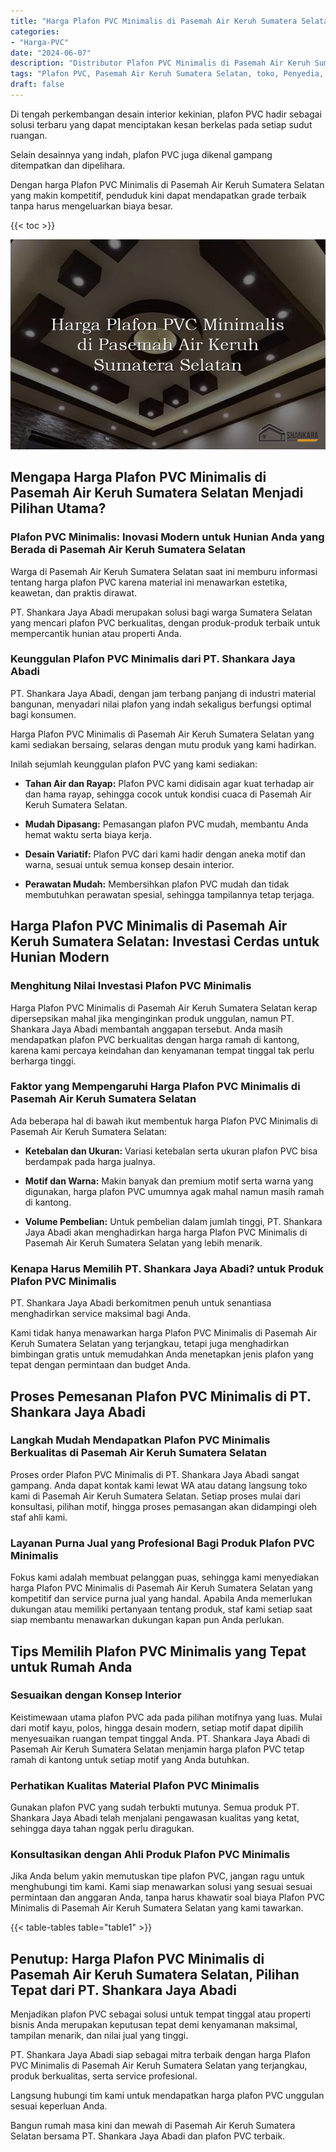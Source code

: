 ```yaml
---
title: "Harga Plafon PVC Minimalis di Pasemah Air Keruh Sumatera Selatan"
categories: 
- "Harga-PVC"
date: "2024-06-07"
description: "Distributor Plafon PVC Minimalis di Pasemah Air Keruh Sumatera Selatan untuk hunian, perkantoran, serta toko. Material unggulan, variasi motif, warna modern, dengan jasa pemasangan dikerjakan oleh tenaga ahli ahli dan jaminan resmi!|Jasa penyediaan Plafon PVC Minimalis di Pasemah Air Keruh Sumatera Selatan bagi keperluan hunian, office, atau gerai, beserta panel terbaik dan instalasi oleh teknisi ahli dan garansi resmi.|Alternatif Plafon PVC Minimalis di Pasemah Air Keruh Sumatera Selatan yang terbukti untuk hunian, office, serta toko, bersama produk terbaik dan penempatan ditangani oleh teknisi berpengalaman dan garansi resmi.|Penjualan Plafon PVC Minimalis di Pasemah Air Keruh Sumatera Selatan untuk hunian, perkantoran, serta gerai, dengan panel terbaik dan pemasangan dikerjakan oleh tim berpengalaman, dilengkapi dengan garansi resmi.}"
tags: "Plafon PVC, Pasemah Air Keruh Sumatera Selatan, toko, Penyedia, distributor"
draft: false
---
```


Di tengah perkembangan desain interior kekinian, plafon PVC hadir sebagai solusi terbaru yang dapat menciptakan kesan berkelas pada setiap sudut ruangan.

Selain desainnya yang indah, plafon PVC juga dikenal gampang ditempatkan dan dipelihara.

Dengan harga Plafon PVC Minimalis di Pasemah Air Keruh Sumatera Selatan yang makin kompetitif, penduduk kini dapat mendapatkan grade terbaik tanpa harus mengeluarkan biaya besar.

{{< toc >}}

![Harga Plafon PVC Minimalis di Pasemah Air Keruh Sumatera Selatan](/images/Harga-PVC/Harga-Plafon-PVC-Minimalis-di-Pasemah-Air-Keruh-Sumatera-Selatan.png)


## Mengapa Harga Plafon PVC Minimalis di Pasemah Air Keruh Sumatera Selatan Menjadi Pilihan Utama?

### Plafon PVC Minimalis: Inovasi Modern untuk Hunian Anda yang Berada di Pasemah Air Keruh Sumatera Selatan

Warga di Pasemah Air Keruh Sumatera Selatan saat ini memburu informasi tentang harga plafon PVC karena material ini menawarkan estetika, keawetan, dan praktis dirawat.

PT. Shankara Jaya Abadi merupakan solusi bagi warga Sumatera Selatan yang mencari plafon PVC berkualitas, dengan produk-produk terbaik untuk mempercantik hunian atau properti Anda.

### Keunggulan Plafon PVC Minimalis dari PT. Shankara Jaya Abadi

PT. Shankara Jaya Abadi, dengan jam terbang panjang di industri material bangunan, menyadari nilai plafon yang indah sekaligus berfungsi optimal bagi konsumen.

Harga Plafon PVC Minimalis di Pasemah Air Keruh Sumatera Selatan yang kami sediakan bersaing, selaras dengan mutu produk yang kami hadirkan.

Inilah sejumlah keunggulan plafon PVC yang kami sediakan:

- **Tahan Air dan Rayap:** Plafon PVC kami didisain agar kuat terhadap air dan hama rayap, sehingga cocok untuk kondisi cuaca di Pasemah Air Keruh Sumatera Selatan.

- **Mudah Dipasang:** Pemasangan plafon PVC mudah, membantu Anda hemat waktu serta biaya kerja.

- **Desain Variatif:** Plafon PVC dari kami hadir dengan aneka motif dan warna, sesuai untuk semua konsep desain interior.

- **Perawatan Mudah:** Membersihkan plafon PVC mudah dan tidak membutuhkan perawatan spesial, sehingga tampilannya tetap terjaga.

## Harga Plafon PVC Minimalis di Pasemah Air Keruh Sumatera Selatan: Investasi Cerdas untuk Hunian Modern

### Menghitung Nilai Investasi Plafon PVC Minimalis

Harga Plafon PVC Minimalis di Pasemah Air Keruh Sumatera Selatan kerap dipersepsikan mahal jika menginginkan produk unggulan, namun PT. Shankara Jaya Abadi membantah anggapan tersebut. Anda masih mendapatkan plafon PVC berkualitas dengan harga ramah di kantong, karena kami percaya keindahan dan kenyamanan tempat tinggal tak perlu berharga tinggi.

### Faktor yang Mempengaruhi Harga Plafon PVC Minimalis di Pasemah Air Keruh Sumatera Selatan

Ada beberapa hal di bawah ikut membentuk harga Plafon PVC Minimalis di Pasemah Air Keruh Sumatera Selatan:

- **Ketebalan dan Ukuran:** Variasi ketebalan serta ukuran plafon PVC bisa berdampak pada harga jualnya.

- **Motif dan Warna:** Makin banyak dan premium motif serta warna yang digunakan, harga plafon PVC umumnya agak mahal namun masih ramah di kantong.

- **Volume Pembelian:** Untuk pembelian dalam jumlah tinggi, PT. Shankara Jaya Abadi akan menghadirkan harga harga Plafon PVC Minimalis di Pasemah Air Keruh Sumatera Selatan yang lebih menarik.

### Kenapa Harus Memilih PT. Shankara Jaya Abadi? untuk Produk Plafon PVC Minimalis

PT. Shankara Jaya Abadi berkomitmen penuh untuk senantiasa menghadirkan service maksimal bagi Anda.

Kami tidak hanya menawarkan harga Plafon PVC Minimalis di Pasemah Air Keruh Sumatera Selatan yang terjangkau, tetapi juga menghadirkan bimbingan gratis untuk memudahkan Anda menetapkan jenis plafon yang tepat dengan permintaan dan budget Anda.

## Proses Pemesanan Plafon PVC Minimalis di PT. Shankara Jaya Abadi

### Langkah Mudah Mendapatkan Plafon PVC Minimalis Berkualitas di Pasemah Air Keruh Sumatera Selatan

Proses order Plafon PVC Minimalis di PT. Shankara Jaya Abadi sangat gampang. Anda dapat kontak kami lewat WA atau datang langsung toko kami di Pasemah Air Keruh Sumatera Selatan. Setiap proses mulai dari konsultasi, pilihan motif, hingga proses pemasangan akan didampingi oleh staf ahli kami.

### Layanan Purna Jual yang Profesional Bagi Produk Plafon PVC Minimalis

Fokus kami adalah membuat pelanggan puas, sehingga kami menyediakan harga Plafon PVC Minimalis di Pasemah Air Keruh Sumatera Selatan yang kompetitif dan service purna jual yang handal. Apabila Anda memerlukan dukungan atau memiliki pertanyaan tentang produk, staf kami setiap saat siap membantu menawarkan dukungan kapan pun Anda perlukan.

## Tips Memilih Plafon PVC Minimalis yang Tepat untuk Rumah Anda

### Sesuaikan dengan Konsep Interior

Keistimewaan utama plafon PVC ada pada pilihan motifnya yang luas. Mulai dari motif kayu, polos, hingga desain modern, setiap motif dapat dipilih menyesuaikan ruangan tempat tinggal Anda. PT. Shankara Jaya Abadi di Pasemah Air Keruh Sumatera Selatan menjamin harga plafon PVC tetap ramah di kantong untuk setiap motif yang Anda butuhkan.

### Perhatikan Kualitas Material Plafon PVC Minimalis

Gunakan plafon PVC yang sudah terbukti mutunya. Semua produk PT. Shankara Jaya Abadi telah menjalani pengawasan kualitas yang ketat, sehingga daya tahan nggak perlu diragukan.

### Konsultasikan dengan Ahli Produk Plafon PVC Minimalis

Jika Anda belum yakin memutuskan tipe plafon PVC, jangan ragu untuk menghubungi tim kami. Kami siap menawarkan solusi yang sesuai sesuai permintaan dan anggaran Anda, tanpa harus khawatir soal biaya Plafon PVC Minimalis di Pasemah Air Keruh Sumatera Selatan yang kami tawarkan.

{{< table-tables table="table1" >}}

## Penutup: Harga Plafon PVC Minimalis di Pasemah Air Keruh Sumatera Selatan, Pilihan Tepat dari PT. Shankara Jaya Abadi

Menjadikan plafon PVC sebagai solusi untuk tempat tinggal atau properti bisnis Anda merupakan keputusan tepat demi kenyamanan maksimal, tampilan menarik, dan nilai jual yang tinggi.

PT. Shankara Jaya Abadi siap sebagai mitra terbaik dengan harga Plafon PVC Minimalis di Pasemah Air Keruh Sumatera Selatan yang terjangkau, produk berkualitas, serta service profesional.

Langsung hubungi tim kami untuk mendapatkan harga plafon PVC unggulan sesuai keperluan Anda.

Bangun rumah masa kini dan mewah di Pasemah Air Keruh Sumatera Selatan bersama PT. Shankara Jaya Abadi dan plafon PVC terbaik.